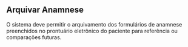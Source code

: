 ## Arquivar Anamnese ##

O sistema deve permitir o arquivamento dos formulários de anamnese preenchidos no prontuário eletrônico do paciente para referência ou comparações futuras.